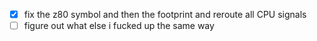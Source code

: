  - [x] fix the z80 symbol and then the footprint and reroute all CPU signals
 - [ ] figure out what else i fucked up the same way
